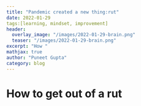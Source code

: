 ```yaml
---
title: "Pandemic created a new thing:rut"
date: 2022-01-29
tags:[learning, mindset, improvement]
header:
  overlay_image: "/images/2022-01-29-brain.png"
  teaser: "/images/2022-01-29-brain.png"
excerpt: "How "
mathjax: true
author: "Puneet Gupta"
category: blog
---
```


# How to get out of a rut
